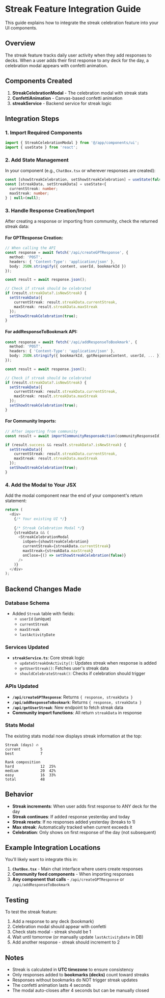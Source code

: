 # Streak Feature Integration Guide

This guide explains how to integrate the streak celebration feature into your UI components.

## Overview

The streak feature tracks daily user activity when they add responses to decks. When a user adds their first response to any deck for the day, a celebration modal appears with confetti animation.

## Components Created

1. **StreakCelebrationModal** - The celebration modal with streak stats
2. **ConfettiAnimation** - Canvas-based confetti animation
3. **streakService** - Backend service for streak logic

## Integration Steps

### 1. Import Required Components

```typescript
import { StreakCelebrationModal } from '@/app/components/ui';
import { useState } from 'react';
```

### 2. Add State Management

In your component (e.g., `ChatBox.tsx` or wherever responses are created):

```typescript
const [showStreakCelebration, setShowStreakCelebration] = useState(false);
const [streakData, setStreakData] = useState<{
  currentStreak: number;
  maxStreak: number;
} | null>(null);
```

### 3. Handle Response Creation/Import

After creating a response or importing from community, check the returned streak data:

#### For GPTResponse Creation:
```typescript
// When calling the API
const response = await fetch('/api/createGPTResponse', {
  method: 'POST',
  headers: { 'Content-Type': 'application/json' },
  body: JSON.stringify({ content, userId, bookmarkId })
});

const result = await response.json();

// Check if streak should be celebrated
if (result.streakData?.isNewStreak) {
  setStreakData({
    currentStreak: result.streakData.currentStreak,
    maxStreak: result.streakData.maxStreak
  });
  setShowStreakCelebration(true);
}
```

#### For addResponseToBookmark API:
```typescript
const response = await fetch('/api/addResponseToBookmark', {
  method: 'POST',
  headers: { 'Content-Type': 'application/json' },
  body: JSON.stringify({ bookmarkId, gptResponseContent, userId, ... })
});

const result = await response.json();

// Check if streak should be celebrated
if (result.streakData?.isNewStreak) {
  setStreakData({
    currentStreak: result.streakData.currentStreak,
    maxStreak: result.streakData.maxStreak
  });
  setShowStreakCelebration(true);
}
```

#### For Community Imports:
```typescript
// After importing from community
const result = await importCommunityResponseAction(communityResponseId);

if (result.success && result.streakData?.isNewStreak) {
  setStreakData({
    currentStreak: result.streakData.currentStreak,
    maxStreak: result.streakData.maxStreak
  });
  setShowStreakCelebration(true);
}
```

### 4. Add the Modal to Your JSX

Add the modal component near the end of your component's return statement:

```typescript
return (
  <div>
    {/* Your existing UI */}
    
    {/* Streak Celebration Modal */}
    {streakData && (
      <StreakCelebrationModal
        isOpen={showStreakCelebration}
        currentStreak={streakData.currentStreak}
        maxStreak={streakData.maxStreak}
        onClose={() => setShowStreakCelebration(false)}
      />
    )}
  </div>
);
```

## Backend Changes Made

### Database Schema
- Added `Streak` table with fields:
  - `userId` (unique)
  - `currentStreak`
  - `maxStreak`
  - `lastActivityDate`

### Services Updated
- **`streakService.ts`**: Core streak logic
  - `updateStreakOnActivity()`: Updates streak when response is added
  - `getUserStreak()`: Fetches user's streak data
  - `shouldCelebrateStreak()`: Checks if celebration should trigger

### APIs Updated
- **`/api/createGPTResponse`**: Returns `{ response, streakData }`
- **`/api/addResponseToBookmark`**: Returns `{ response, streakData }`
- **`/api/getUserStreak`**: New endpoint to fetch streak data
- **Community import functions**: All return `streakData` in response

### Stats Modal
The existing stats modal now displays streak information at the top:
```
Streak (days) 🔥
current         5
best            7

Rank composition
hard            12  25%
medium          20  42%
easy            16  33%
total           48
```

## Behavior

- **Streak increments**: When user adds first response to ANY deck for the day
- **Streak continues**: If added response yesterday and today
- **Streak resets**: If no responses added yesterday (breaks to 1)
- **Max streak**: Automatically tracked when current exceeds it
- **Celebration**: Only shows on first response of the day (not subsequent)

## Example Integration Locations

You'll likely want to integrate this in:
1. **`ChatBox.tsx`** - Main chat interface where users create responses
2. **Community feed components** - When importing responses
3. **Any component that calls** - `/api/createGPTResponse` or `/api/addResponseToBookmark`

## Testing

To test the streak feature:
1. Add a response to any deck (bookmark)
2. Celebration modal should appear with confetti
3. Check stats modal - streak should be 1
4. Wait until tomorrow (or manually update `lastActivityDate` in DB)
5. Add another response - streak should increment to 2

## Notes

- Streak is calculated in **UTC timezone** to ensure consistency
- Only responses added to **bookmarks (decks)** count toward streaks
- Responses without bookmarks do NOT trigger streak updates
- The confetti animation lasts 4 seconds
- The modal auto-closes after 4 seconds but can be manually closed

